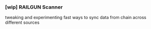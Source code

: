 ### [wip] RAILGUN Scanner 


tweaking and experimenting fast ways to sync data from chain across different sources

